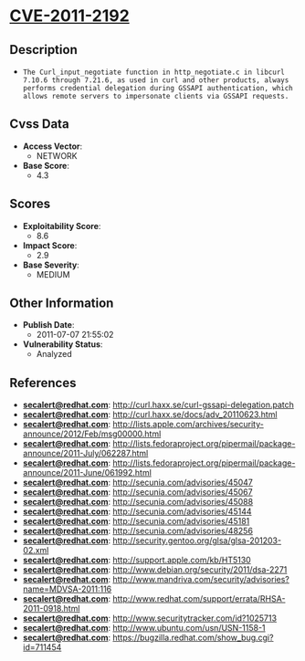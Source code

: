 
# [CVE-2011-2192](http://curl.haxx.se/curl-gssapi-delegation.patch)

## Description

- `The Curl_input_negotiate function in http_negotiate.c in libcurl 7.10.6 through 7.21.6, as used in curl and other products, always performs credential delegation during GSSAPI authentication, which allows remote servers to impersonate clients via GSSAPI requests.`

## Cvss Data

- **Access Vector**:
  - NETWORK
- **Base Score**:
  - 4.3

## Scores

- **Exploitability Score**:
  - 8.6
- **Impact Score**:
  - 2.9
- **Base Severity**:
  - MEDIUM

## Other Information

- **Publish Date**:
  - 2011-07-07 21:55:02
- **Vulnerability Status**:
  - Analyzed

## References

- **secalert@redhat.com**: http://curl.haxx.se/curl-gssapi-delegation.patch
- **secalert@redhat.com**: http://curl.haxx.se/docs/adv_20110623.html
- **secalert@redhat.com**: http://lists.apple.com/archives/security-announce/2012/Feb/msg00000.html
- **secalert@redhat.com**: http://lists.fedoraproject.org/pipermail/package-announce/2011-July/062287.html
- **secalert@redhat.com**: http://lists.fedoraproject.org/pipermail/package-announce/2011-June/061992.html
- **secalert@redhat.com**: http://secunia.com/advisories/45047
- **secalert@redhat.com**: http://secunia.com/advisories/45067
- **secalert@redhat.com**: http://secunia.com/advisories/45088
- **secalert@redhat.com**: http://secunia.com/advisories/45144
- **secalert@redhat.com**: http://secunia.com/advisories/45181
- **secalert@redhat.com**: http://secunia.com/advisories/48256
- **secalert@redhat.com**: http://security.gentoo.org/glsa/glsa-201203-02.xml
- **secalert@redhat.com**: http://support.apple.com/kb/HT5130
- **secalert@redhat.com**: http://www.debian.org/security/2011/dsa-2271
- **secalert@redhat.com**: http://www.mandriva.com/security/advisories?name=MDVSA-2011:116
- **secalert@redhat.com**: http://www.redhat.com/support/errata/RHSA-2011-0918.html
- **secalert@redhat.com**: http://www.securitytracker.com/id?1025713
- **secalert@redhat.com**: http://www.ubuntu.com/usn/USN-1158-1
- **secalert@redhat.com**: https://bugzilla.redhat.com/show_bug.cgi?id=711454
